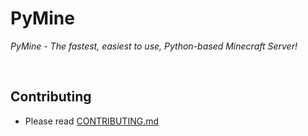 <!--<br> <img src="https://i.imgur.com/dcixopZ.png" height=45 style="margin-bottom:0px;padding-bottom:0px;padding-top:50px;">-->
# PyMine
*PyMine - The fastest, easiest to use, Python-based Minecraft Server!*

<br>

## Contributing
* Please read [CONTRIBUTING.md](https://github.com/py-mine/PyMine/blob/main/CONTRIBUTING.md)
 

